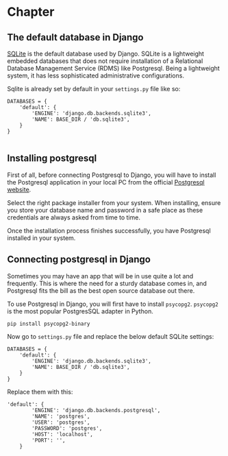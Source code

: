 # Chapter 

## The default database in Django

[SQLite](https://builtin.com/data-science/sqlite) is the default database used by Django. SQLite is a lightweight embedded databases that does not require installation of a Relational Database Management Service (RDMS) like Postgresql. Being a lightweight system, it has less sophisticated administrative configurations. 

Sqlite is already set by default in your `settings.py` file like so:

```
DATABASES = {
    'default': {
        'ENGINE': 'django.db.backends.sqlite3',
        'NAME': BASE_DIR / 'db.sqlite3',
    }
}


```

## Installing postgresql

First of all, before connecting Postgresql to Django, you will have to install the Postgresql application in your local PC from the official [Postgresql website](https://www.postgresql.org/download/). 

Select the right package installer from your system. When installing, ensure you store your database name and password in a safe place as these credentials are always asked from time to time. 

Once the installation process finishes successfully, you have Postgresql installed in your system.


## Connecting postgresql in Django 

Sometimes you may have an app that will be in use quite a lot and frequently. This is where the need for a sturdy database comes in, and Postgresql fits the bill as the best open source database out there. 

To use Postgresql in Django, you will first have to install `psycopg2`. `psycopg2` is the most popular PostgresSQL adapter in Python.

```
pip install psycopg2-binary

```

Now go to `settings.py` file and replace the below default SQLite settings:

```
DATABASES = {
    'default': {
        'ENGINE': 'django.db.backends.sqlite3',
        'NAME': BASE_DIR / 'db.sqlite3',
    }
}

```

Replace them with this:

```
'default': {
        'ENGINE': 'django.db.backends.postgresql',
        'NAME': 'postgres',
        'USER': 'postgres',
        'PASSWORD': 'postgres',
        'HOST': 'localhost',
        'PORT': '',
    }
```














